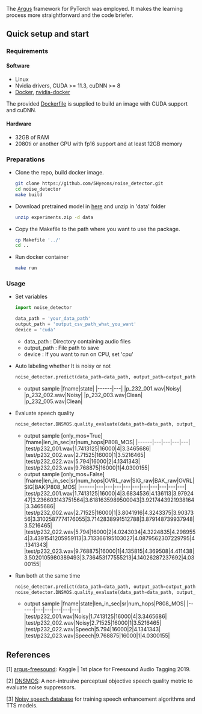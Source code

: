 The [Argus](https://github.com/lRomul/argus) framework for PyTorch was employed. It makes the learning process more straightforward and the code briefer.

## Quick setup and start 

### Requirements 

#### Software

* Linux
* Nvidia drivers, CUDA >= 11.3, cuDNN >= 8
* [Docker](https://www.docker.com), [nvidia-docker](https://github.com/NVIDIA/nvidia-docker) 

The provided [Dockerfile](Dockerfile) is supplied to build an image with CUDA support and cuDNN.

#### Hardware

* 32GB of RAM
* 2080ti or another GPU with fp16 support and at least 12GB memory 

### Preparations 

* Clone the repo, build docker image. 
    ```bash
    git clone https://github.com/5Hyeons/noise_detector.git
    cd noise_detector
    make build
    ```
* Download pretrained model in [here](https://drive.google.com/file/d/1VZ6Mygt7JAYIeF2Nay_gEHHdFctjUIqv/view?usp=share_link) and unzip in 'data' folder
    ```bash
    unzip experiments.zip -d data
    ```
* Copy the Makefile to the path where you want to use the package.
    ```bash
    cp Makefile '../'
    cd ..
    ```
* Run docker container 
    ```bash
    make run
    ```

### Usage
* Set variables   
    ```python
    import noise_detector

    data_path = 'your_data_path'
    output_path = 'output_csv_path_what_you_want'
    device = 'cuda'
    ```
    * data_path : Directory containing audio files
    * output_path : File path to save    
    * device : If you want to run on CPU, set 'cpu' 
   

* Auto labeling whether It is noisy or not 
    ```python
    noise_detector.predict(data_path=data_path, output_path=output_path, device=device)
    ```
    * output sample
        |fname|state|
        |------|---|
        |p_232_001.wav|Noisy|
        |p_232_002.wav|Noisy|
        |p_232_003.wav|Clean|
        |p_232_005.wav|Clean|
* Evaluate speech quality 
    ```python
    noise_detector.DNSMOS.quality_evaluate(data_path=data_path, output_path=output_path, personalized_MOS=False, only_mos=True)
    ```
    * output sample [only_mos=True]
        |fname|len_in_sec|sr|num_hops|P808_MOS|
        |------|---|---|---|---|
        |test/p232_001.wav|1.7413125|16000|4|3.3465686|
        |test/p232_002.wav|2.71525|16000|1|3.5216465|
        |test/p232_022.wav|5.794|16000|2|4.1341343|
        |test/p232_023.wav|9.768875|16000|1|4.0300155|
    * output sample [only_mos=False]
        |fname|len_in_sec|sr|num_hops|OVRL_raw|SIG_raw|BAK_raw|OVRL|SIG|BAK|P808_MOS|
        |------|---|---|---|---|---|---|---|---|---|---|
        |test/p232_001.wav|1.7413125|16000|4|3.6834536|4.136113|3.9792447|3.236603143751564|3.6181635989500043|3.9217443921938164|3.3465686|
        |test/p232_002.wav|2.71525|16000|1|3.8041916|4.3243375|3.9037356|3.3102587774176055|3.7142838991512788|3.879148739937948|3.5216465|
        |test/p232_022.wav|5.794|16000|2|4.0243034|4.3224835|4.2989554|3.4391541205959113|3.713366195103027|4.0879562307229795|4.1341343|
        |test/p232_023.wav|9.768875|16000|1|4.135815|4.369508|4.411438|3.5020105980389493|3.736453177555213|4.14026287237692|4.0300155|
   

* Run both at the same time

    ```python
    noise_detector.predict(data_path=data_path, output_path=output_path, device=device)
    noise_detector.DNSMOS.quality_evaluate(data_path=data_path, output_path=output_path, personalized_MOS=False, only_mos=True)
    ```
    * output sample
        |fname|state|len_in_sec|sr|num_hops|P808_MOS|
        |------|---|---|---|---|---|
        |test/p232_001.wav|Noisy|1.7413125|16000|4|3.3465686|
        |test/p232_002.wav|Noisy|2.71525|16000|1|3.5216465|
        |test/p232_022.wav|Speech|5.794|16000|2|4.1341343|
        |test/p232_023.wav|Speech|9.768875|16000|1|4.0300155|

## References

[1] [argus-freesound](https://github.com/lRomul/argus-freesound): Kaggle | 1st place for Freesound Audio Tagging 2019.

[2] [DNSMOS](https://github.com/microsoft/DNS-Challenge/tree/master/DNSMOS): A non-intrusive perceptual objective speech quality metric to evaluate noise suppressors.

[3] [Noisy speech database](https://datashare.ed.ac.uk/handle/10283/2791) for training speech enhancement algorithms and TTS models. 